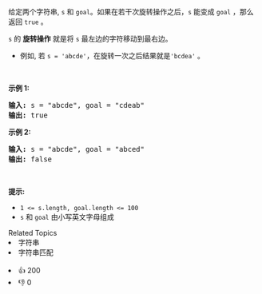 <p>给定两个字符串, <code>s</code>&nbsp;和&nbsp;<code>goal</code>。如果在若干次旋转操作之后，<code>s</code>&nbsp;能变成&nbsp;<code>goal</code>&nbsp;，那么返回&nbsp;<code>true</code>&nbsp;。</p>

<p><code>s</code>&nbsp;的 <strong>旋转操作</strong> 就是将&nbsp;<code>s</code> 最左边的字符移动到最右边。&nbsp;</p>

<ul>
	<li>例如, 若&nbsp;<code>s = 'abcde'</code>，在旋转一次之后结果就是<code>'bcdea'</code>&nbsp;。</li>
</ul>

<p>&nbsp;</p>

<p><strong>示例 1:</strong></p>

<pre>
<strong>输入:</strong> s = "abcde", goal = "cdeab"
<strong>输出:</strong> true
</pre>

<p><strong>示例 2:</strong></p>

<pre>
<strong>输入:</strong> s = "abcde", goal = "abced"
<strong>输出:</strong> false
</pre>

<p>&nbsp;</p>

<p><strong>提示:</strong></p>

<ul>
	<li><code>1 &lt;= s.length, goal.length &lt;= 100</code></li>
	<li><code>s</code>&nbsp;和&nbsp;<code>goal</code>&nbsp;由小写英文字母组成</li>
</ul>
<div><div>Related Topics</div><div><li>字符串</li><li>字符串匹配</li></div></div><br><div><li>👍 200</li><li>👎 0</li></div>